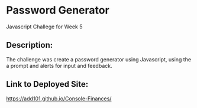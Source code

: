 # Password Generator
Javascript Challege for Week 5

## Description:

The challenge was create a password generator using Javascript, using the a prompt and alerts for input and feedback. 

## Link to Deployed Site:

https://add101.github.io/Console-Finances/

